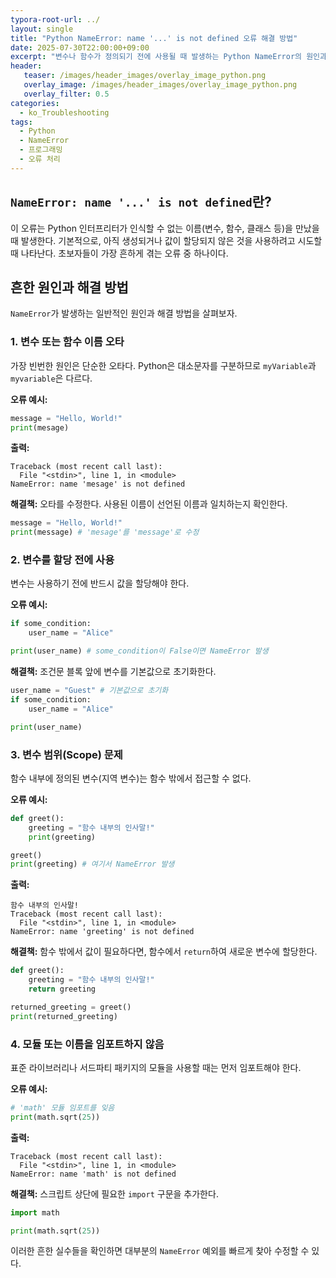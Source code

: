 ```yaml
---
typora-root-url: ../
layout: single
title: "Python NameError: name '...' is not defined 오류 해결 방법"
date: 2025-07-30T22:00:00+09:00
excerpt: "변수나 함수가 정의되기 전에 사용될 때 발생하는 Python NameError의 원인과 해결 방법을 알아봅니다. 오타, 변수 범위 등 흔한 원인을 확인하세요."
header:
   teaser: /images/header_images/overlay_image_python.png
   overlay_image: /images/header_images/overlay_image_python.png
   overlay_filter: 0.5
categories:
  - ko_Troubleshooting
tags:
  - Python
  - NameError
  - 프로그래밍
  - 오류 처리
---
```


## `NameError: name '...' is not defined`란?

이 오류는 Python 인터프리터가 인식할 수 없는 이름(변수, 함수, 클래스 등)을 만났을 때 발생한다.
기본적으로, 아직 생성되거나 값이 할당되지 않은 것을 사용하려고 시도할 때 나타난다.
초보자들이 가장 흔하게 겪는 오류 중 하나이다.

## 흔한 원인과 해결 방법

`NameError`가 발생하는 일반적인 원인과 해결 방법을 살펴보자.

### 1. 변수 또는 함수 이름 오타

가장 빈번한 원인은 단순한 오타다. Python은 대소문자를 구분하므로 `myVariable`과 `myvariable`은 다르다.

**오류 예시:**
```python
message = "Hello, World!"
print(mesage)
```

**출력:**
```
Traceback (most recent call last):
  File "<stdin>", line 1, in <module>
NameError: name 'mesage' is not defined
```

**해결책:**
오타를 수정한다. 사용된 이름이 선언된 이름과 일치하는지 확인한다.

```python
message = "Hello, World!"
print(message) # 'mesage'를 'message'로 수정
```

### 2. 변수를 할당 전에 사용

변수는 사용하기 전에 반드시 값을 할당해야 한다.

**오류 예시:**
```python
if some_condition:
    user_name = "Alice"

print(user_name) # some_condition이 False이면 NameError 발생
```

**해결책:**
조건문 블록 앞에 변수를 기본값으로 초기화한다.

```python
user_name = "Guest" # 기본값으로 초기화
if some_condition:
    user_name = "Alice"

print(user_name)
```

### 3. 변수 범위(Scope) 문제

함수 내부에 정의된 변수(지역 변수)는 함수 밖에서 접근할 수 없다.

**오류 예시:**
```python
def greet():
    greeting = "함수 내부의 인사말!"
    print(greeting)

greet()
print(greeting) # 여기서 NameError 발생
```

**출력:**
```
함수 내부의 인사말!
Traceback (most recent call last):
  File "<stdin>", line 1, in <module>
NameError: name 'greeting' is not defined
```

**해결책:**
함수 밖에서 값이 필요하다면, 함수에서 `return`하여 새로운 변수에 할당한다.

```python
def greet():
    greeting = "함수 내부의 인사말!"
    return greeting

returned_greeting = greet()
print(returned_greeting)
```

### 4. 모듈 또는 이름을 임포트하지 않음

표준 라이브러리나 서드파티 패키지의 모듈을 사용할 때는 먼저 임포트해야 한다.

**오류 예시:**
```python
# 'math' 모듈 임포트를 잊음
print(math.sqrt(25))
```

**출력:**
```
Traceback (most recent call last):
  File "<stdin>", line 1, in <module>
NameError: name 'math' is not defined
```

**해결책:**
스크립트 상단에 필요한 `import` 구문을 추가한다.

```python
import math

print(math.sqrt(25))
```

이러한 흔한 실수들을 확인하면 대부분의 `NameError` 예외를 빠르게 찾아 수정할 수 있다.
